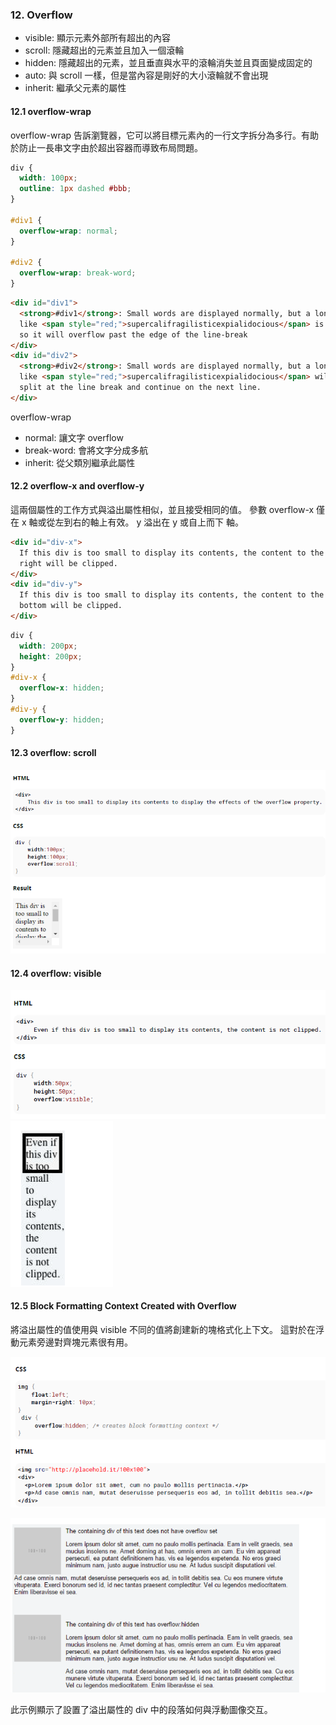 ### 12. Overflow

- visible: 顯示元素外部所有超出的內容
- scroll: 隱藏超出的元素並且加入一個滾輪
- hidden: 隱藏超出的元素，並且垂直與水平的滾輪消失並且頁面變成固定的
- auto: 與 scroll 一樣，但是當內容是剛好的大小滾輪就不會出現
- inherit: 繼承父元素的屬性

#### 12.1 overflow-wrap

overflow-wrap 告訴瀏覽器，它可以將目標元素內的一行文字拆分為多行。有助於防止一長串文字由於超出容器而導致布局問題。

```css
div {
  width: 100px;
  outline: 1px dashed #bbb;
}

#div1 {
  overflow-wrap: normal;
}

#div2 {
  overflow-wrap: break-word;
}
```

```html
<div id="div1">
  <strong>#div1</strong>: Small words are displayed normally, but a long word
  like <span style="red;">supercalifragilisticexpialidocious</span> is too long
  so it will overflow past the edge of the line-break
</div>
<div id="div2">
  <strong>#div2</strong>: Small words are displayed normally, but a long word
  like <span style="red;">supercalifragilisticexpialidocious</span> will be
  split at the line break and continue on the next line.
</div>
```

overflow-wrap

- normal: 讓文字 overflow
- break-word: 會將文字分成多航
- inherit: 從父類別繼承此屬性

#### 12.2 overflow-x and overflow-y

這兩個屬性的工作方式與溢出屬性相似，並且接受相同的值。 參數 overflow-x 僅在 x 軸或從左到右的軸上有效。 y 溢出在 y 或自上而下
軸。

```html
<div id="div-x">
  If this div is too small to display its contents, the content to the left and
  right will be clipped.
</div>
<div id="div-y">
  If this div is too small to display its contents, the content to the top and
  bottom will be clipped.
</div>
```

```css
div {
  width: 200px;
  height: 200px;
}
#div-x {
  overflow-x: hidden;
}
#div-y {
  overflow-y: hidden;
}
```

#### 12.3 overflow: scroll

![](images/2019-10-26-20-38-54.png)

#### 12.4 overflow: visible

![](images/2019-10-26-20-39-31.png)
![](images/2019-10-26-20-39-36.png)

#### 12.5 Block Formatting Context Created with Overflow

將溢出屬性的值使用與 visible 不同的值將創建新的塊格式化上下文。 這對於在浮動元素旁邊對齊塊元素很有用。

![](images/2019-10-26-20-40-31.png)

![](images/2019-10-26-20-40-53.png)

此示例顯示了設置了溢出屬性的 div 中的段落如何與浮動圖像交互。
